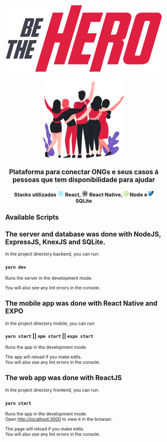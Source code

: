 
<h1 align="center">
    <img alt="" title="" src="imgReadme/logo.svg">
</h1>

<p align="center"> <img src="imgReadme/heroes.png" alt="heroes" height="250"> </p>

<h2 align="center"> Plataforma para conectar ONGs e seus casos á pessoas que tem disponibilidade para ajudar </h2>

<h3 align="center"> Stacks utilizadas <img src="imgReadme/react.png" alt="React" height="18"> React, <img src="imgReadme/react-native.png" alt="React Native" height="18"> React Native, <img src="imgReadme/node.png" alt="Node" height="18"> Node e <img src="imgReadme/sqlite.png" alt="SQLite" height="18"> SQLite </h3>


## Available Scripts

## The server and database was done with NodeJS, ExpressJS, KnexJS and SQLite.

In the project directory backend, you can run:

### `yarn dev`

Runs the server in the development mode.<br />

You will also see any lint errors in the console.


## The mobile app was done with React Native and EXPO

In the project directory mobile, you can run:

### `yarn start` || `npm start` || `expo start`

Runs the app in the development mode.<br />

The app will reload if you make edits.<br />
You will also see any lint errors in the console.

## The web app was done with ReactJS

In the project directory frontend, you can run:

### `yarn start`

Runs the app in the development mode.<br />
Open [http://localhost:3000](http://localhost:3000) to view it in the browser.

The page will reload if you make edits.<br />
You will also see any lint errors in the console.
